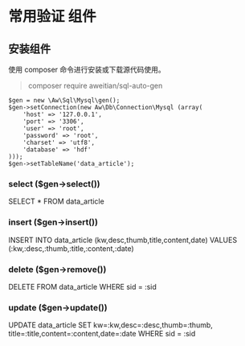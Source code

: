 # 常用验证 组件
## 安装组件
使用 composer 命令进行安装或下载源代码使用。
>composer require aweitian/sql-auto-gen
>

```
$gen = new \Aw\Sql\Mysql\gen();
$gen->setConnection(new Aw\Db\Connection\Mysql (array(
    'host' => '127.0.0.1',
    'port' => '3306',
    'user' => 'root',
    'password' => 'root',
    'charset' => 'utf8',
    'database' => 'hdf'
)));
$gen->setTableName('data_article');
```
### select ($gen->select())
SELECT * FROM data_article
### insert ($gen->insert())
INSERT INTO data_article (kw,desc,thumb,title,content,date) 
VALUES (:kw,:desc,:thumb,:title,:content,:date)
### delete ($gen->remove())
DELETE FROM data_article WHERE sid = :sid
### update ($gen->update())
UPDATE data_article SET kw=:kw,desc=:desc,thumb=:thumb,
title=:title,content=:content,date=:date 
WHERE sid = :sid
